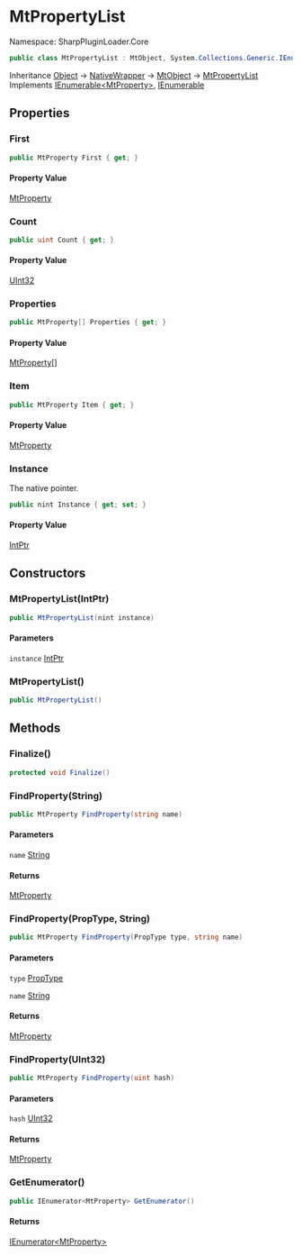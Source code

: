# MtPropertyList

Namespace: SharpPluginLoader.Core

```csharp
public class MtPropertyList : MtObject, System.Collections.Generic.IEnumerable`1[[SharpPluginLoader.Core.MtProperty, SharpPluginLoader.Core, Version=0.0.2.0, Culture=neutral, PublicKeyToken=null]], System.Collections.IEnumerable
```

Inheritance [Object](https://docs.microsoft.com/en-us/dotnet/api/System.Object) → [NativeWrapper](./SharpPluginLoader.Core.NativeWrapper.md) → [MtObject](./SharpPluginLoader.Core.MtObject.md) → [MtPropertyList](./SharpPluginLoader.Core.MtPropertyList.md)<br>
Implements [IEnumerable&lt;MtProperty&gt;](https://docs.microsoft.com/en-us/dotnet/api/System.Collections.Generic.IEnumerable-1), [IEnumerable](https://docs.microsoft.com/en-us/dotnet/api/System.Collections.IEnumerable)

## Properties

### **First**

```csharp
public MtProperty First { get; }
```

#### Property Value

[MtProperty](./SharpPluginLoader.Core.MtProperty.md)<br>

### **Count**

```csharp
public uint Count { get; }
```

#### Property Value

[UInt32](https://docs.microsoft.com/en-us/dotnet/api/System.UInt32)<br>

### **Properties**

```csharp
public MtProperty[] Properties { get; }
```

#### Property Value

[MtProperty[]](./SharpPluginLoader.Core.MtProperty.md)<br>

### **Item**

```csharp
public MtProperty Item { get; }
```

#### Property Value

[MtProperty](./SharpPluginLoader.Core.MtProperty.md)<br>

### **Instance**

The native pointer.

```csharp
public nint Instance { get; set; }
```

#### Property Value

[IntPtr](https://docs.microsoft.com/en-us/dotnet/api/System.IntPtr)<br>

## Constructors

### **MtPropertyList(IntPtr)**

```csharp
public MtPropertyList(nint instance)
```

#### Parameters

`instance` [IntPtr](https://docs.microsoft.com/en-us/dotnet/api/System.IntPtr)<br>

### **MtPropertyList()**

```csharp
public MtPropertyList()
```

## Methods

### **Finalize()**

```csharp
protected void Finalize()
```

### **FindProperty(String)**

```csharp
public MtProperty FindProperty(string name)
```

#### Parameters

`name` [String](https://docs.microsoft.com/en-us/dotnet/api/System.String)<br>

#### Returns

[MtProperty](./SharpPluginLoader.Core.MtProperty.md)<br>

### **FindProperty(PropType, String)**

```csharp
public MtProperty FindProperty(PropType type, string name)
```

#### Parameters

`type` [PropType](./SharpPluginLoader.Core.PropType.md)<br>

`name` [String](https://docs.microsoft.com/en-us/dotnet/api/System.String)<br>

#### Returns

[MtProperty](./SharpPluginLoader.Core.MtProperty.md)<br>

### **FindProperty(UInt32)**

```csharp
public MtProperty FindProperty(uint hash)
```

#### Parameters

`hash` [UInt32](https://docs.microsoft.com/en-us/dotnet/api/System.UInt32)<br>

#### Returns

[MtProperty](./SharpPluginLoader.Core.MtProperty.md)<br>

### **GetEnumerator()**

```csharp
public IEnumerator<MtProperty> GetEnumerator()
```

#### Returns

[IEnumerator&lt;MtProperty&gt;](https://docs.microsoft.com/en-us/dotnet/api/System.Collections.Generic.IEnumerator-1)<br>
